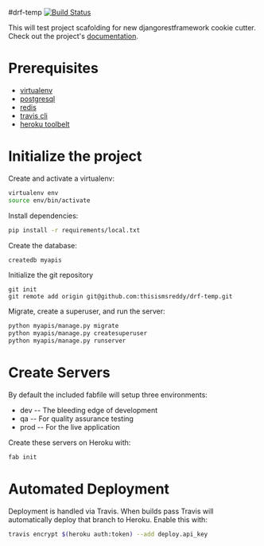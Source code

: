#drf-temp
[![Build Status](https://travis-ci.org/thisismsreddy/drf-temp.svg?branch=master)](https://travis-ci.org/thisismsreddy/drf-temp)

This will test project scafolding for new djangorestframework cookie cutter. Check out the project's [documentation](http://thisismsreddy.github.io/drf-temp/).

# Prerequisites 
- [virtualenv](https://virtualenv.pypa.io/en/latest/)
- [postgresql](http://www.postgresql.org/)
- [redis](http://redis.io/)
- [travis cli](http://blog.travis-ci.com/2013-01-14-new-client/)
- [heroku toolbelt](https://toolbelt.heroku.com/)

# Initialize the project
Create and activate a virtualenv:

```bash
virtualenv env
source env/bin/activate
```
Install dependencies:

```bash
pip install -r requirements/local.txt
```
Create the database:

```bash
createdb myapis
```
Initialize the git repository

```
git init
git remote add origin git@github.com:thisismsreddy/drf-temp.git
```

Migrate, create a superuser, and run the server:
```bash
python myapis/manage.py migrate
python myapis/manage.py createsuperuser
python myapis/manage.py runserver
```

# Create Servers
By default the included fabfile will setup three environments:

- dev -- The bleeding edge of development
- qa -- For quality assurance testing
- prod -- For the live application

Create these servers on Heroku with:

```bash
fab init
```

# Automated Deployment
Deployment is handled via Travis. When builds pass Travis will automatically deploy that branch to Heroku. Enable this with:
```bash
travis encrypt $(heroku auth:token) --add deploy.api_key
```
